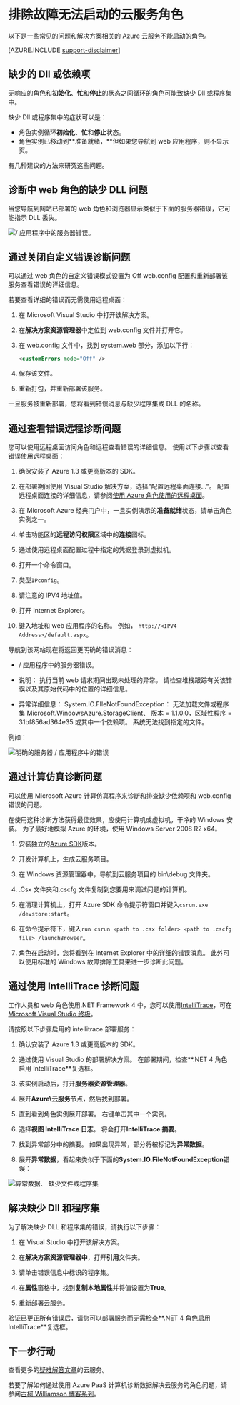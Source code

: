 <properties
   pageTitle="排除故障无法启动的角色 |Microsoft Azure"
   description="以下是一些常见的原因为什么一个云服务角色可能会启动失败。 此外提供了对这些问题的解决方案。"
   services="cloud-services"
   documentationCenter=""
   authors="simonxjx"
   manager="felixwu"
   editor=""
   tags="top-support-issue"/>
<tags
   ms.service="cloud-services"
   ms.devlang="na"
   ms.topic="article"
   ms.tgt_pltfrm="na"
   ms.workload="tbd"
   ms.date="09/02/2016"
   ms.author="v-six" />

# <a name="troubleshoot-cloud-service-roles-that-fail-to-start"></a>排除故障无法启动的云服务角色

以下是一些常见的问题和解决方案相关的 Azure 云服务不能启动的角色。

[AZURE.INCLUDE [support-disclaimer](../../includes/support-disclaimer.md)]

## <a name="missing-dlls-or-dependencies"></a>缺少的 Dll 或依赖项

无响应的角色和**初始化**、**忙**和**停止**的状态之间循环的角色可能致缺少 Dll 或程序集中。

缺少 Dll 或程序集中的症状可以是︰

- 角色实例循环**初始化**、**忙**和**停止**状态。
- 角色实例已移动到**准备就绪，**但如果您导航到 web 应用程序，则不显示页。

有几种建议的方法来研究这些问题。

## <a name="diagnose-missing-dll-issues-in-a-web-role"></a>诊断中 web 角色的缺少 DLL 问题

当您导航到网站已部署的 web 角色和浏览器显示类似于下面的服务器错误，它可能指示 DLL 丢失。

![/ 应用程序中的服务器错误。](./media/cloud-services-troubleshoot-roles-that-fail-start/ic503388.png)

## <a name="diagnose-issues-by-turning-off-custom-errors"></a>通过关闭自定义错误诊断问题

可以通过 web 角色的自定义错误模式设置为 Off web.config 配置和重新部署该服务查看错误的详细信息。

若要查看详细的错误而无需使用远程桌面︰

1. 在 Microsoft Visual Studio 中打开该解决方案。

2. 在**解决方案资源管理器**中定位到 web.config 文件并打开它。

3. 在 web.config 文件中，找到 system.web 部分，添加以下行︰

    ```xml
    <customErrors mode="Off" />
    ```

4. 保存该文件。

5. 重新打包，并重新部署该服务。

一旦服务被重新部署，您将看到错误消息与缺少程序集或 DLL 的名称。

## <a name="diagnose-issues-by-viewing-the-error-remotely"></a>通过查看错误远程诊断问题

您可以使用远程桌面访问角色和远程查看错误的详细信息。 使用以下步骤以查看错误使用远程桌面︰

1. 确保安装了 Azure 1.3 或更高版本的 SDK。

2. 在部署期间使用 Visual Studio 解决方案，选择"配置远程桌面连接..."。 配置远程桌面连接的详细信息，请参阅[使用 Azure 角色使用的远程桌面](../vs-azure-tools-remote-desktop-roles.md)。

3. 在 Microsoft Azure 经典门户中，一旦实例演示的**准备就绪**状态，请单击角色实例之一。

4. 单击功能区的**远程访问权限**区域中的**连接**图标。

5. 通过使用远程桌面配置过程中指定的凭据登录到虚拟机。

6. 打开一个命令窗口。

7. 类型`IPconfig`。

8. 请注意的 IPV4 地址值。

9. 打开 Internet Explorer。

10. 键入地址和 web 应用程序的名称。 例如， `http://<IPV4 Address>/default.aspx`。

导航到该网站现在将返回更明确的错误消息︰

* / 应用程序中的服务器错误。

* 说明︰ 执行当前 web 请求期间出现未处理的异常。 请检查堆栈跟踪有关该错误以及其原始代码中的位置的详细信息。

* 异常详细信息︰ System.IO.FIleNotFoundException︰ 无法加载文件或程序集 Microsoft.WindowsAzure.StorageClient、 版本 = 1.1.0.0，区域性程序 = 31bf856ad364e35 或其中一个依赖项。 系统无法找到指定的文件。

例如︰

![明确的服务器 / 应用程序中的错误](./media/cloud-services-troubleshoot-roles-that-fail-start/ic503389.png)

## <a name="diagnose-issues-by-using-the-compute-emulator"></a>通过计算仿真诊断问题

可以使用 Microsoft Azure 计算仿真程序来诊断和排查缺少依赖项和 web.config 错误的问题。

在使用这种诊断方法获得最佳效果，应使用计算机或虚拟机，干净的 Windows 安装。 为了最好地模拟 Azure 的环境，使用 Windows Server 2008 R2 x64。

1. 安装独立的[Azure SDK](https://azure.microsoft.com/downloads/)版本。

2. 开发计算机上，生成云服务项目。

3. 在 Windows 资源管理器中，导航到云服务项目的 bin\debug 文件夹。

4. .Csx 文件夹和.cscfg 文件复制到您要用来调试问题的计算机。

5. 在清理计算机上，打开 Azure SDK 命令提示符窗口并键入`csrun.exe /devstore:start`。

6. 在命令提示符下，键入`run csrun <path to .csx folder> <path to .cscfg file> /launchBrowser`。

7. 角色在启动时，您将看到在 Internet Explorer 中的详细的错误消息。 此外可以使用标准的 Windows 故障排除工具来进一步诊断此问题。

## <a name="diagnose-issues-by-using-intellitrace"></a>通过使用 IntelliTrace 诊断问题

工作人员和 web 角色使用.NET Framework 4 中，您可以使用[IntelliTrace](https://msdn.microsoft.com/library/dd264915.aspx)，可在[Microsoft Visual Studio 终极](https://www.visualstudio.com/products/visual-studio-ultimate-with-MSDN-vs)。

请按照以下步骤启用的 intellitrace 部署服务︰

1. 确认安装了 Azure 1.3 或更高版本的 SDK。

2. 通过使用 Visual Studio 的部署解决方案。 在部署期间，检查**.NET 4 角色启用 IntelliTrace**复选框。

3. 该实例启动后，打开**服务器资源管理器**。

4. 展开**Azure\\云服务**节点，然后找到部署。

5. 直到看到角色实例展开部署。 右键单击其中一个实例。

6. 选择**视图 IntelliTrace 日志**。 将会打开**IntelliTrace 摘要**。

7. 找到异常部分中的摘要。 如果出现异常，部分将被标记为**异常数据**。

8. 展开**异常数据**，看起来类似于下面的**System.IO.FileNotFoundException**错误︰

![异常数据、 缺少文件或程序集](./media/cloud-services-troubleshoot-roles-that-fail-start/ic503390.png)

## <a name="address-missing-dlls-and-assemblies"></a>解决缺少 Dll 和程序集

为了解决缺少 DLL 和程序集的错误，请执行以下步骤︰

1. 在 Visual Studio 中打开该解决方案。

2. 在**解决方案资源管理器中**，打开**引用**文件夹。

3. 请单击错误信息中标识的程序集。

4. 在**属性**窗格中，找到**复制本地属性**并将值设置为**True**。

5. 重新部署云服务。

验证已更正所有错误后，请您可以部署服务而无需检查**.NET 4 角色启用 IntelliTrace**复选框。

## <a name="next-steps"></a>下一步行动

查看更多的[疑难解答文章](https://azure.microsoft.com/documentation/articles/?tag=top-support-issue&product=cloud-services)的云服务。

若要了解如何通过使用 Azure PaaS 计算机诊断数据解决云服务的角色问题，请参阅[古柯 Williamson 博客系列](http://blogs.msdn.com/b/kwill/archive/2013/08/09/windows-azure-paas-compute-diagnostics-data.aspx)。
